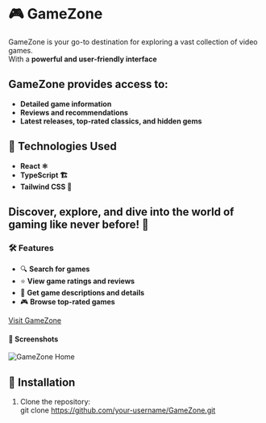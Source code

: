 # 🎮 GameZone

GameZone is your go-to destination for exploring a vast collection of video games.  
With a **powerful and user-friendly interface** 

## GameZone provides access to:
- **Detailed game information** 
- **Reviews and recommendations**
- **Latest releases, top-rated classics, and hidden gems** 

## 📌 Technologies Used
- **React ⚛️** 
- **TypeScript 🏗️** 
- **Tailwind CSS 🎨** 

## Discover, explore, and dive into the world of gaming like never before! 🚀  

### 🛠 Features
- 🔍 **Search for games**
- ⭐ **View game ratings and reviews**
- 📜 **Get game descriptions and details**<br>
- 🎮 **Browse top-rated games**<br>

[Visit GameZone](https://game-zone-rho.vercel.app/)

 #### 📸 Screenshots  
![GameZone Home](https://game-zone-rho.vercel.app/image1.png)  


## 🚀 Installation  
1. Clone the repository:  
   git clone https://github.com/your-username/GameZone.git
